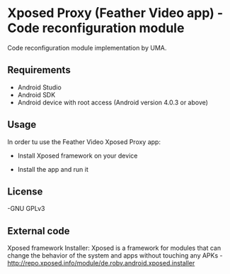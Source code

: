 # Xposed Proxy (Feather Video app) - Code reconfiguration module

Code reconfiguration module implementation by UMA.

## Requirements

- Android Studio
- Android SDK
- Android device with root access (Android version 4.0.3 or above)

## Usage

In order tu use the Feather Video Xposed Proxy app:

- Install Xposed framework on your device

- Install the app and run it

## License

-GNU GPLv3

## External code

Xposed framework Installer: Xposed is a framework for modules that can change the behavior of the system 
and apps without touching any APKs - http://repo.xposed.info/module/de.robv.android.xposed.installer